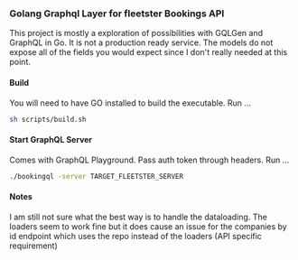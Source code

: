 ### Golang Graphql Layer for fleetster Bookings API

This project is mostly a exploration of possibilities with GQLGen and GraphQL in Go. 
It is not a production ready service. The models do not expose all of the fields you would expect since I don't really needed at this point.


#### Build
You will need to have GO installed to build the executable. Run ... 
```bash
sh scripts/build.sh
```
#### Start GraphQL Server
Comes with GraphQL Playground. Pass auth token through headers. Run ... 
```bash
./bookingql -server TARGET_FLEETSTER_SERVER
```

#### Notes
I am still not sure what the best way is to handle the dataloading. The loaders seem to work fine but it does cause an issue for the companies by id endpoint which uses the repo instead of the loaders (API specific requirement)

